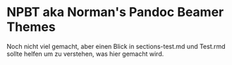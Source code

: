 # NPBT aka Norman's Pandoc Beamer Themes

Noch nicht viel gemacht, aber einen Blick in sections-test.md und Test.rmd sollte helfen um zu verstehen, was hier gemacht wird.
